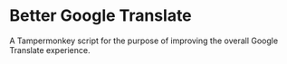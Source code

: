 # Better Google Translate
 A Tampermonkey script for the purpose of improving the overall Google Translate experience.
